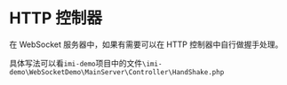 # HTTP 控制器

在 WebSocket 服务器中，如果有需要可以在 HTTP 控制器中自行做握手处理。

具体写法可以看`imi-demo`项目中的文件`\imi-demo\WebSocketDemo\MainServer\Controller\HandShake.php`